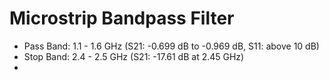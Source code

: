 # Microstrip Bandpass Filter
- Pass Band: 1.1 - 1.6 GHz (S21: -0.699 dB to -0.969 dB, S11: above 10 dB)
- Stop Band: 2.4 - 2.5 GHz (S21: -17.61 dB at 2.45 GHz)
- 
